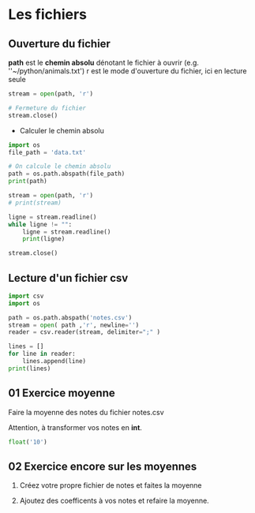 # Les fichiers

## Ouverture du fichier

**path** est le **chemin absolu** dénotant le fichier à ouvrir (e.g. ''~/python/animals.txt')
r est le mode d'ouverture du fichier, ici en lecture seule

```python
stream = open(path, 'r')

# Fermeture du fichier
stream.close()
```

- Calculer le chemin absolu 

```python
import os
file_path = 'data.txt'

# On calcule le chemin absolu
path = os.path.abspath(file_path)
print(path)

stream = open(path, 'r')
# print(stream)

ligne = stream.readline()
while ligne != "":
    ligne = stream.readline()
    print(ligne)

stream.close()
```

## Lecture d'un fichier csv 

```python
import csv
import os

path = os.path.abspath('notes.csv')
stream = open( path ,'r', newline='')
reader = csv.reader(stream, delimiter=";" )

lines = []
for line in reader:
    lines.append(line)
print(lines)

```

## 01 Exercice moyenne

Faire la moyenne des notes du fichier notes.csv

Attention, à transformer vos notes en **int**. 

```python
float('10')
```

## 02 Exercice encore sur les moyennes

1. Créez votre propre fichier de notes et faites la moyenne

2. Ajoutez des coefficents à vos notes et refaire la moyenne.
